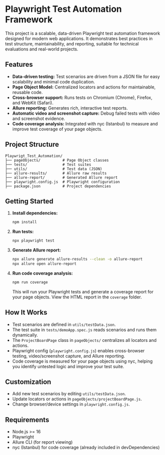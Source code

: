 # Playwright Test Automation Framework

This project is a scalable, data-driven Playwright test automation framework designed for modern web applications. It demonstrates best practices in test structure, maintainability, and reporting, suitable for technical evaluations and real-world projects.

## Features
- **Data-driven testing:** Test scenarios are driven from a JSON file for easy scalability and minimal code duplication.
- **Page Object Model:** Centralized locators and actions for maintainable, reusable code.
- **Cross-browser support:** Runs tests on Chromium (Chrome), Firefox, and WebKit (Safari).
- **Allure reporting:** Generates rich, interactive test reports.
- **Automatic video and screenshot capture:** Debug failed tests with video and screenshot evidence.
- **Code coverage analysis:** Integrated with nyc (Istanbul) to measure and improve test coverage of your page objects.

## Project Structure
```
Playwrigt_Test_Automation/
├── pageObjects/          # Page Object classes
├── tests/                # Test suites
├── utils/                # Test data (JSON)
├── allure-results/       # Allure raw results
├── allure-report/        # Generated Allure report
├── playwright.config.js  # Playwright configuration
├── package.json          # Project dependencies
```

## Getting Started
1. **Install dependencies:**
   ```bash
   npm install
   ```
2. **Run tests:**
   ```bash
   npx playwright test
   ```

3. **Generate Allure report:**
   ```bash
   npx allure generate allure-results --clean -o allure-report
   npx allure open allure-report
   ```

4. **Run code coverage analysis:**
   ```bash
   npm run coverage
   ```
   This will run your Playwright tests and generate a coverage report for your page objects. View the HTML report in the `coverage` folder.

## How It Works
- Test scenarios are defined in `utils/testData.json`.
- The test suite in `tests/demoApp.spec.js` reads scenarios and runs them dynamically.
- The `ProjectBoardPage` class in `pageObjects/` centralizes all locators and actions.
- Playwright config (`playwright.config.js`) enables cross-browser testing, video/screenshot capture, and Allure reporting.
- Code coverage is measured for your page objects using nyc, helping you identify untested logic and improve your test suite.

## Customization
- Add new test scenarios by editing `utils/testData.json`.
- Update locators or actions in `pageObjects/projectBoardPage.js`.
- Change browser/device settings in `playwright.config.js`.

## Requirements
- Node.js >= 16
- Playwright
- Allure CLI (for report viewing)
- nyc (Istanbul) for code coverage (already included in devDependencies)